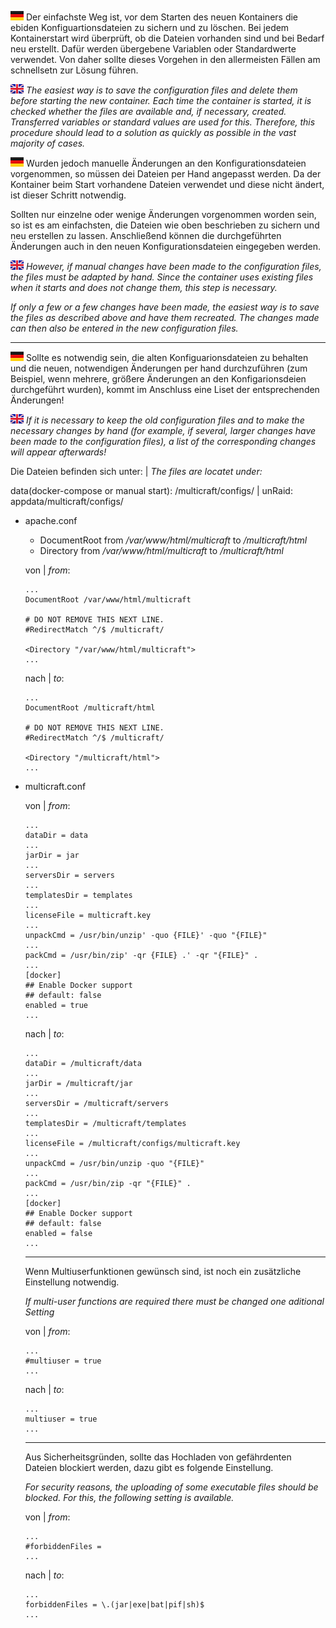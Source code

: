 ![](https://github.com/MarioWi/multicraft-docker/blob/main/docs/DE.png?raw=true) 
Der einfachste Weg ist, vor dem Starten des neuen Kontainers die ebiden Konfiguartionsdateien zu sichern und zu löschen.
Bei jedem Kontainerstart wird überprüft, ob die Dateien vorhanden sind und bei Bedarf neu erstellt. Dafür werden übergebene Variablen oder Standardwerte verwendet.
Von daher sollte dieses Vorgehen in den allermeisten Fällen am schnellsetn zur Lösung führen.

![](https://github.com/MarioWi/multicraft-docker/blob/main/docs/GB.png?raw=true) 
*The easiest way is to save the configuration files and delete them before starting the new container.
Each time the container is started, it is checked whether the files are available and, if necessary, created. Transferred variables or standard values ​​are used for this.
Therefore, this procedure should lead to a solution as quickly as possible in the vast majority of cases.*

![](https://github.com/MarioWi/multicraft-docker/blob/main/docs/DE.png?raw=true) 
Wurden jedoch manuelle Änderungen an den Konfigurationsdateien vorgenommen, so müssen dei Dateien per Hand angepasst werden.
Da der Kontainer beim Start vorhandene Dateien verwendet und diese nicht ändert, ist dieser Schritt notwendig.

Sollten nur einzelne oder wenige Änderungen vorgenommen worden sein, so ist es am einfachsten, die Dateien wie oben beschrieben zu sichern und neu erstellen zu lassen. Anschließend können die durchgeführten Änderungen auch in den neuen Konfigurationsdateien eingegeben werden.

![](https://github.com/MarioWi/multicraft-docker/blob/main/docs/GB.png?raw=true) 
*However, if manual changes have been made to the configuration files, the files must be adapted by hand.
Since the container uses existing files when it starts and does not change them, this step is necessary.*

*If only a few or a few changes have been made, the easiest way is to save the files as described above and have them recreated. The changes made can then also be entered in the new configuration files.*

---
![](https://github.com/MarioWi/multicraft-docker/blob/main/docs/DE.png?raw=true) 
Sollte es notwendig sein, die alten Konfiguarionsdateien zu behalten und die neuen, notwendigen Änderungen per hand durchzuführen (zum Beispiel, wenn mehrere, größere Änderungen an den Konfigarionsdeien durchgeführt wurden), kommt im Anschluss eine Liset der entsprechenden Änderungen!

![](https://github.com/MarioWi/multicraft-docker/blob/main/docs/GB.png?raw=true) 
*If it is necessary to keep the old configuration files and to make the necessary changes by hand (for example, if several, larger changes have been made to the configuration files), a list of the corresponding changes will appear afterwards!*

Die Dateien befinden sich unter: | *The files are locatet under:*

data(docker-compose or manual start): /multicraft/configs/ | unRaid: appdata/multicraft/configs/


- apache.conf
    - DocumentRoot from */var/www/html/multicraft* to */multicraft/html* 
    - Directory from */var/www/html/multicraft* to */multicraft/html*
   

  von | *from*:
  ```
  ...
  DocumentRoot /var/www/html/multicraft

  # DO NOT REMOVE THIS NEXT LINE.
  #RedirectMatch ^/$ /multicraft/

  <Directory "/var/www/html/multicraft">
  ...
  ```
  nach | *to*:
  ```
  ...
  DocumentRoot /multicraft/html

  # DO NOT REMOVE THIS NEXT LINE.
  #RedirectMatch ^/$ /multicraft/

  <Directory "/multicraft/html">
  ...
  ```

- multicraft.conf

  von | *from*:
  ```
  ...
  dataDir = data
  ...
  jarDir = jar
  ...
  serversDir = servers
  ...
  templatesDir = templates
  ...
  licenseFile = multicraft.key
  ...
  unpackCmd = /usr/bin/unzip' -quo {FILE}' -quo "{FILE}"
  ...
  packCmd = /usr/bin/zip' -qr {FILE} .' -qr "{FILE}" .
  ...
  [docker]
  ## Enable Docker support
  ## default: false
  enabled = true
  ...
  ```

  nach | *to*:
  ```
  ...
  dataDir = /multicraft/data
  ...
  jarDir = /multicraft/jar
  ...
  serversDir = /multicraft/servers
  ...
  templatesDir = /multicraft/templates
  ...
  licenseFile = /multicraft/configs/multicraft.key
  ...
  unpackCmd = /usr/bin/unzip -quo "{FILE}"
  ...
  packCmd = /usr/bin/zip -qr "{FILE}" .
  ...
  [docker]
  ## Enable Docker support
  ## default: false
  enabled = false
  ...

  ```
  

  ---
  
  Wenn Multiuserfunktionen gewünsch sind, ist noch ein zusätzliche Einstellung notwendig.

  *If multi-user functions are required there must be changed one aditional Setting*

  von | *from*:
  ```
  ...
  #multiuser = true
  ...
  ```
  nach | *to*:
  ```
  ...
  multiuser = true
  ...
  ```

  ---

  Aus Sicherheitsgründen, sollte das Hochladen von gefährdenten Dateien blockiert werden, dazu gibt es folgende Einstellung.
  
  *For security reasons, the uploading of some executable files should be blocked. For this, the following setting is available.*
  
  von | *from*:
  ```
  ...
  #forbiddenFiles = 
  ...
  ```
  nach | *to*:
  ```
  ...
  forbiddenFiles = \.(jar|exe|bat|pif|sh)$
  ...
  ```


